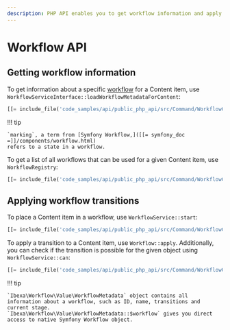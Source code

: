 ```yaml
---
description: PHP API enables you to get workflow information and apply specific workflow transitions.
---
```


# Workflow API

## Getting workflow information

To get information about a specific [workflow](workflow.md) for a Content item, use `WorkflowServiceInterface::loadWorkflowMetadataForContent`:

``` php
[[= include_file('code_samples/api/public_php_api/src/Command/WorkflowCommand.php', 53, 57) =]]
```

!!! tip

    `marking`, a term from [Symfony Workflow,]([[= symfony_doc =]]/components/workflow.html)
    refers to a state in a workflow.

To get a list of all workflows that can be used for a given Content item, use `WorkflowRegistry`:

``` php
[[= include_file('code_samples/api/public_php_api/src/Command/WorkflowCommand.php', 47, 48) =]]
```

## Applying workflow transitions

To place a Content item in a workflow, use `WorkflowService::start`:

``` php
[[= include_file('code_samples/api/public_php_api/src/Command/WorkflowCommand.php', 52, 53) =]]
```

To apply a transition to a Content item, use `Workflow::apply`.
Additionally, you can check if the transition is possible for the given object using `WorkflowService::can`:

``` php
[[= include_file('code_samples/api/public_php_api/src/Command/WorkflowCommand.php', 59, 62) =]]    }
```

!!! tip

    `Ibexa\Workflow\Value\WorkflowMetadata` object contains all 
    information about a workflow, such as ID, name, transitions and current stage.
    `Ibexa\Workflow\Value\WorkflowMetadata::$workflow` gives you direct 
    access to native Symfony Workflow object.

